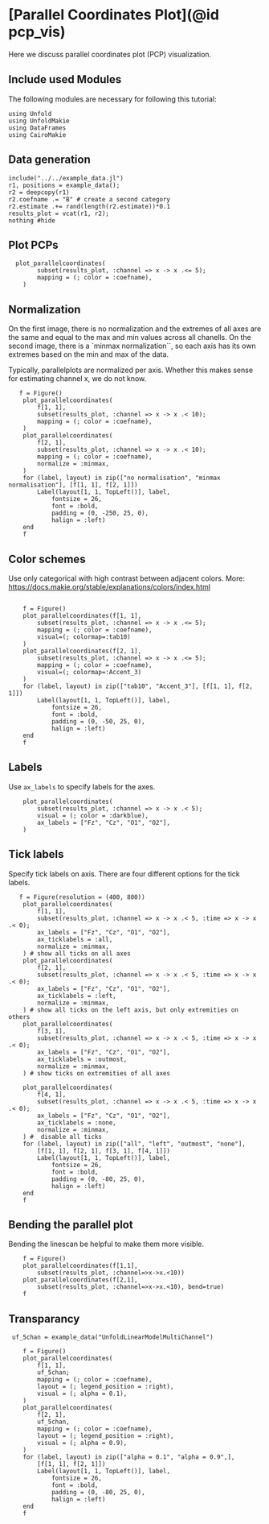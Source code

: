 # [Parallel Coordinates Plot](@id pcp_vis)
Here we discuss parallel coordinates plot (PCP) visualization. 

## Include used Modules
The following modules are necessary for following this tutorial:
```@example main
using Unfold
using UnfoldMakie
using DataFrames
using CairoMakie
```

## Data generation
```@example main
include("../../example_data.jl")
r1, positions = example_data();
r2 = deepcopy(r1)
r2.coefname .= "B" # create a second category
r2.estimate .+= rand(length(r2.estimate))*0.1
results_plot = vcat(r1, r2);
nothing #hide
```

## Plot PCPs

```@example main
  plot_parallelcoordinates(
        subset(results_plot, :channel => x -> x .<= 5);
        mapping = (; color = :coefname),
    )
```


## Normalization
On the first image, there is no normalization and the extremes of all axes are the same and equal to the max and min values across all chanells. 
On the second image, there is a `minmax normalization``, so each axis has its own extremes based on the min and max of the data.

Typically, parallelplots are normalized per axis. Whether this makes sense for estimating channel x, we do not know.

```@example main
   f = Figure()
    plot_parallelcoordinates(
        f[1, 1],
        subset(results_plot, :channel => x -> x .< 10);
        mapping = (; color = :coefname),
    )
    plot_parallelcoordinates(
        f[2, 1],
        subset(results_plot, :channel => x -> x .< 10);
        mapping = (; color = :coefname),
        normalize = :minmax,
    )
    for (label, layout) in zip(["no normalisation", "minmax normalisation"], [f[1, 1], f[2, 1]])
        Label(layout[1, 1, TopLeft()], label,
            fontsize = 26,
            font = :bold,
            padding = (0, -250, 25, 0),
            halign = :left)
    end
    f
```
## Color schemes
Use only categorical with high contrast between adjacent colors. 
More: https://docs.makie.org/stable/explanations/colors/index.html

```@example main

    f = Figure()
    plot_parallelcoordinates(f[1, 1],
        subset(results_plot, :channel => x -> x .<= 5);
        mapping = (; color = :coefname),
        visual=(; colormap=:tab10)
    )
    plot_parallelcoordinates(f[2, 1],
        subset(results_plot, :channel => x -> x .<= 5);
        mapping = (; color = :coefname),
        visual=(; colormap=:Accent_3)
    )
    for (label, layout) in zip(["tab10", "Accent_3"], [f[1, 1], f[2, 1]])
        Label(layout[1, 1, TopLeft()], label,
            fontsize = 26,
            font = :bold,
            padding = (0, -50, 25, 0),
            halign = :left)
    end
    f
```

## Labels
Use `ax_labels` to specify labels for the axes.

```@example main
    plot_parallelcoordinates(
        subset(results_plot, :channel => x -> x .< 5);
        visual = (; color = :darkblue),
        ax_labels = ["Fz", "Cz", "O1", "O2"],
    )

```

## Tick labels
Specify tick labels on axis. There are four different options for the tick labels.

```@example main
   f = Figure(resolution = (400, 800))
    plot_parallelcoordinates(
        f[1, 1],
        subset(results_plot, :channel => x -> x .< 5, :time => x -> x .< 0);
        ax_labels = ["Fz", "Cz", "O1", "O2"],
        ax_ticklabels = :all,
        normalize = :minmax,
    ) # show all ticks on all axes
    plot_parallelcoordinates(
        f[2, 1],
        subset(results_plot, :channel => x -> x .< 5, :time => x -> x .< 0);
        ax_labels = ["Fz", "Cz", "O1", "O2"],
        ax_ticklabels = :left,
        normalize = :minmax,
    ) # show all ticks on the left axis, but only extremities on others 
    plot_parallelcoordinates(
        f[3, 1],
        subset(results_plot, :channel => x -> x .< 5, :time => x -> x .< 0);
        ax_labels = ["Fz", "Cz", "O1", "O2"],
        ax_ticklabels = :outmost,
        normalize = :minmax,
    ) # show ticks on extremities of all axes

    plot_parallelcoordinates(
        f[4, 1],
        subset(results_plot, :channel => x -> x .< 5, :time => x -> x .< 0);
        ax_labels = ["Fz", "Cz", "O1", "O2"],
        ax_ticklabels = :none,
        normalize = :minmax,
    ) #  disable all ticks
    for (label, layout) in zip(["all", "left", "outmost", "none"], 
        [f[1, 1], f[2, 1], f[3, 1], f[4, 1]])
        Label(layout[1, 1, TopLeft()], label,
            fontsize = 26,
            font = :bold,
            padding = (0, -80, 25, 0),
            halign = :left)
    end
    f
```


## Bending the parallel plot
Bending the linescan be helpful to make them more visible.

```@example main
    f = Figure()
    plot_parallelcoordinates(f[1,1], 
        subset(results_plot, :channel=>x->x.<10))
    plot_parallelcoordinates(f[2,1], 
        subset(results_plot, :channel=>x->x.<10), bend=true)
    f

```

## Transparancy 
```@example main
 uf_5chan = example_data("UnfoldLinearModelMultiChannel")

    f = Figure()
    plot_parallelcoordinates(
        f[1, 1],
        uf_5chan;
        mapping = (; color = :coefname),
        layout = (; legend_position = :right),
        visual = (; alpha = 0.1),
    )
    plot_parallelcoordinates(
        f[2, 1],
        uf_5chan,
        mapping = (; color = :coefname),
        layout = (; legend_position = :right),
        visual = (; alpha = 0.9),
    )
    for (label, layout) in zip(["alpha = 0.1", "alpha = 0.9",], 
        [f[1, 1], f[2, 1]])
        Label(layout[1, 1, TopLeft()], label,
            fontsize = 26,
            font = :bold,
            padding = (0, -80, 25, 0),
            halign = :left)
    end
    f
```
